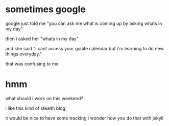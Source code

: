 # sometimes google

google just told me "you can ask me what is coming up by asking whats in my day"

then i asked her "whats in my day"

and she said "i cant access your gsuite calendar but i'm learning to do new
things everyday."

that was confusing to me

# hmm

what should i work on this weekend?

i like this kind of stealth blog

it would be nice to have some tracking
i wonder how you do that with jekyll

